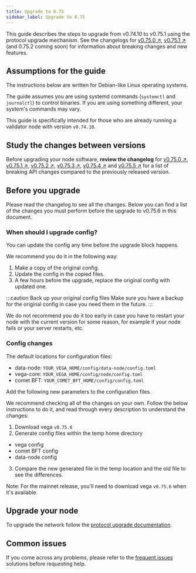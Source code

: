 ```yaml
---
title: Upgrade to 0.75
sidebar_label: Upgrade to 0.75
---
```


This guide describes the steps to upgrade from v0.74.10 to v0.75.1 using the protocol upgrade mechanism. See the changelogs for [v0.75.0 ↗](https://github.com/vegaprotocol/vega/releases/tag/v0.75.0), [v0.75.1 ↗](https://github.com/vegaprotocol/vega/releases/tag/v0.75.1) (and 0.75.2 coming soon) for information about breaking changes and new features.

## Assumptions for the guide
The instructions below are written for Debian-like Linux operating systems.

The guide assumes you are using systemd commands (`systemctl` and `journalctl`) to control binaries. If you are using something different, your system's commands may vary.

This guide is specifically intended for those who are already running a validator node with version `v0.74.10`.

## Study the changes between versions

Before upgrading your node software, **review the changelog** for [v0.75.0 ↗](https://github.com/vegaprotocol/vega/releases/tag/v0.75.0), [v0.75.1 ↗](https://github.com/vegaprotocol/vega/releases/tag/v0.75.1), [v0.75.2 ↗](https://github.com/vegaprotocol/vega/releases/tag/v0.75.2), [v0.75.3 ↗](https://github.com/vegaprotocol/vega/releases/tag/v0.75.3), [v0.75.4 ↗](https://github.com/vegaprotocol/vega/releases/tag/v0.75.4) and [v0.75.5 ↗](https://github.com/vegaprotocol/vega/releases/tag/v0.75.5) for a list of breaking API changes compared to the previously released version.

## Before you upgrade

Please read the changelog to see all the changes. Below you can find a list of the changes you must perform before the upgrade to v0.75.6 in this document.

### When should I upgrade config?

You can update the config any time before the upgrade block happens.

We recommend you do it in the following way:

1. Make a copy of the original config.
2. Update the config in the copied files.
3. A few hours before the upgrade, replace the original config with updated one.

:::caution Back up your original config files
Make sure you have a backup for the original config in case you need them in the future.
:::

We do not recommend you do it too early in case you have to restart your node with the current version for some reason, for example if your node fails or your server restarts, etc.

### Config changes

The default locations for configuration files:

- data-node: `YOUR_VEGA_HOME/config/data-node/config.toml`
- vega-core: `YOUR_VEGA_HOME/config/node/config.toml`
- comet BFT: `YOUR_COMET_BFT_HOME/config/config.toml`

Add the following new parameters to the configuration files.

We recommend checking all of the changes on your own. Follow the below instructions to do it, and read through every description to understand the changes:

1. Download vega `v0.75.6`
2. Generate config files within the temp home directory
  - vega config
  - comet BFT config
  - data-node config
3. Compare the new generated file in the temp location and the old file to see the differences.

Note: For the mainnet release, you'll need to download vega `v0.75.6` when it's available.

## Upgrade your node
To upgrade the network follow the [protocol upgrade documentation](../how-to/upgrade-network.md).

## Common issues
If you come across any problems, please refer to the [frequent issues](../how-to/solve-frequent-issues.md) solutions before requesting help.
